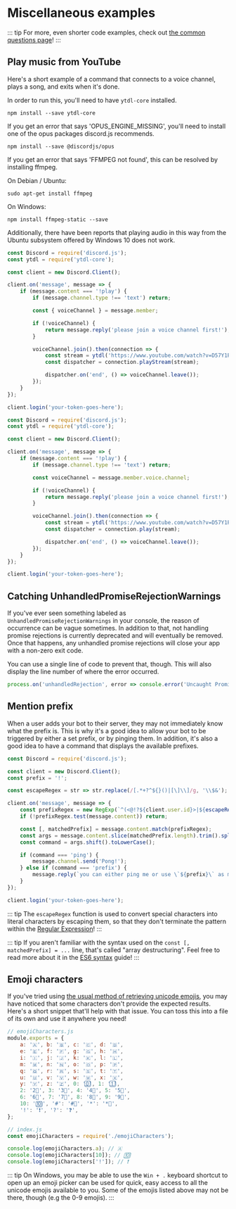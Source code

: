 # Miscellaneous examples

::: tip
For more, even shorter code examples, check out [the common questions page](/popular-topics/common-questions.md)!
:::

## Play music from YouTube

Here's a short example of a command that connects to a voice channel, plays a song, and exits when it's done.

In order to run this, you'll need to have `ytdl-core` installed.

```
npm install --save ytdl-core
```

If you get an error that says 'OPUS_ENGINE_MISSING', you'll need to install one of the opus packages discord.js recommends.

```
npm install --save @discordjs/opus
```

If you get an error that says 'FFMPEG not found', this can be resolved by installing ffmpeg.

On Debian / Ubuntu:

```
sudo apt-get install ffmpeg
```

On Windows:

```
npm install ffmpeg-static --save
```

Additionally, there have been reports that playing audio in this way from the Ubuntu subsystem offered by Windows 10 does not work.

<branch version="11.x">

```js
const Discord = require('discord.js');
const ytdl = require('ytdl-core');

const client = new Discord.Client();

client.on('message', message => {
    if (message.content === '!play') {
        if (message.channel.type !== 'text') return;

        const { voiceChannel } = message.member;

        if (!voiceChannel) {
            return message.reply('please join a voice channel first!');
        }

        voiceChannel.join().then(connection => {
            const stream = ytdl('https://www.youtube.com/watch?v=D57Y1PruTlw', { filter: 'audioonly' });
            const dispatcher = connection.playStream(stream);

            dispatcher.on('end', () => voiceChannel.leave());
        });
    }
});

client.login('your-token-goes-here');
```

</branch>
<branch version="12.x">

```js
const Discord = require('discord.js');
const ytdl = require('ytdl-core');

const client = new Discord.Client();

client.on('message', message => {
    if (message.content === '!play') {
        if (message.channel.type !== 'text') return;

        const voiceChannel = message.member.voice.channel;

        if (!voiceChannel) {
            return message.reply('please join a voice channel first!');
        }

        voiceChannel.join().then(connection => {
            const stream = ytdl('https://www.youtube.com/watch?v=D57Y1PruTlw', { filter: 'audioonly' });
            const dispatcher = connection.play(stream);

            dispatcher.on('end', () => voiceChannel.leave());
        });
    }
});

client.login('your-token-goes-here');
```

</branch>

## Catching UnhandledPromiseRejectionWarnings

If you've ever seen something labeled as `UnhandledPromiseRejectionWarnings` in your console, the reason of occurrence can be vague sometimes. In addition to that, not handling promise rejections is currently deprecated and will eventually be removed. Once that happens, any unhandled promise rejections will close your app with a non-zero exit code.

You can use a single line of code to prevent that, though. This will also display the line number of where the error occurred.

```js
process.on('unhandledRejection', error => console.error('Uncaught Promise Rejection', error));
```

## Mention prefix

When a user adds your bot to their server, they may not immediately know what the prefix is. This is why it's a good idea to allow your bot to be triggered by either a set prefix, or by pinging them. In addition, it's also a good idea to have a command that displays the available prefixes.

```js
const Discord = require('discord.js');

const client = new Discord.Client();
const prefix = '!';

const escapeRegex = str => str.replace(/[.*+?^${}()|[\]\\]/g, '\\$&');

client.on('message', message => {
    const prefixRegex = new RegExp(`^(<@!?${client.user.id}>|${escapeRegex(prefix)})\\s*`);
    if (!prefixRegex.test(message.content)) return;

    const [, matchedPrefix] = message.content.match(prefixRegex);
    const args = message.content.slice(matchedPrefix.length).trim().split(/ +/);
    const command = args.shift().toLowerCase();

    if (command === 'ping') {
        message.channel.send('Pong!');
    } else if (command === 'prefix') {
        message.reply(`you can either ping me or use \`${prefix}\` as my prefix.`);
    }
});

client.login('your-token-goes-here');
```

::: tip
The `escapeRegex` function is used to convert special characters into literal characters by escaping them, so that they don't terminate the pattern within the [Regular Expression](https://developer.mozilla.org/en-US/docs/Web/JavaScript/Guide/Regular_Expressions)!
:::

::: tip
If you aren't familiar with the syntax used on the `const [, matchedPrefix] = ...` line, that's called "array destructuring". Feel free to read more about it in the [ES6 syntax](/additional-info/es6-syntax.md#array-destructuring) guide!
:::

## Emoji characters

If you've tried using [the usual method of retrieving unicode emojis](/popular-topics/reactions.md#unicode-emojis), you may have noticed that some characters don't provide the expected results. Here's a short snippet that'll help with that issue. You can toss this into a file of its own and use it anywhere you need!

```js
// emojiCharacters.js
module.exports = {
    a: '🇦', b: '🇧', c: '🇨', d: '🇩',
    e: '🇪', f: '🇫', g: '🇬', h: '🇭',
    i: '🇮', j: '🇯', k: '🇰', l: '🇱',
    m: '🇲', n: '🇳', o: '🇴', p: '🇵',
    q: '🇶', r: '🇷', s: '🇸', t: '🇹',
    u: '🇺', v: '🇻', w: '🇼', x: '🇽',
    y: '🇾', z: '🇿', 0: '0⃣', 1: '1⃣',
    2: '2⃣', 3: '3⃣', 4: '4⃣', 5: '5⃣',
    6: '6⃣', 7: '7⃣', 8: '8⃣', 9: '9⃣',
    10: '🔟', '#': '#⃣', '*': '*⃣',
    '!': '❗', '?': '❓',
};
```

```js
// index.js
const emojiCharacters = require('./emojiCharacters');

console.log(emojiCharacters.a); // 🇦
console.log(emojiCharacters[10]); // 🔟
console.log(emojiCharacters['!']); // ❗
```

::: tip
On Windows, you may be able to use the `Win + .` keyboard shortcut to open up an emoji picker can be used for quick, easy access to all the unicode emojis available to you. Some of the emojis listed above may not be there, though (e.g the 0-9 emojis).
:::

